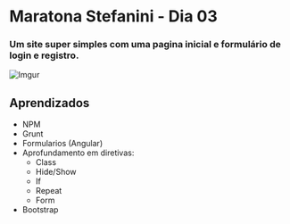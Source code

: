 # Maratona Stefanini - Dia 03

### Um site super simples com uma pagina inicial e formulário de login e registro.

![Imgur](https://i.imgur.com/VBgndGh.png)

## Aprendizados
 - NPM
 - Grunt
 - Formularios (Angular)
 - Aprofundamento em diretivas:
   - Class
   - Hide/Show
   - If
   - Repeat
   - Form
 - Bootstrap